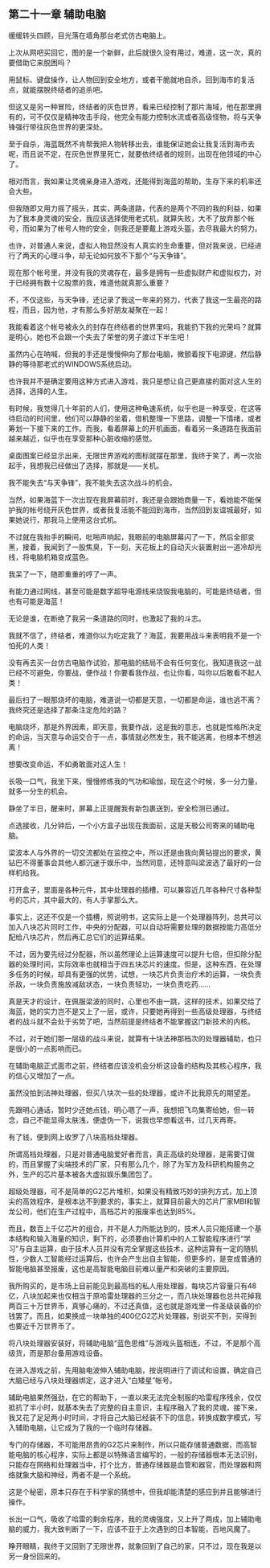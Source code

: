 ## 第二十一章 辅助电脑

缓缓转头四顾，目光落在墙角那台老式仿古电脑上。

上次从网吧买回它，图的是一个新鲜，此后就很久没有用过，难道，这一次，真的要借助它来脱困吗？

用鼠标、键盘操作，让人物回到安全地方，或者干脆就地自杀，回到海市的复活点，就能摆脱终结者的追杀吧。

但这又是另一种冒险，终结者的灰色世界，看来已经控制了那片海域，他在那里拥有的，可不仅仅是精神攻击手段，他完全有能力控制水流或者高级怪物，将与天争锋强行带往灰色世界的更深处。

至于自杀，海蓝既然不肯帮我把人物转移出去，谁能保证她会让我复活到海市去呢，而且说不定，在灰色世界里死亡，就要依终结者的规则，出现在他领域的中心了。

相对而言，我如果让灵魂亲身进入游戏，还能得到海蓝的帮助，生存下来的机率还会大些。

但我随即又用力摇了摇头，其实，两条道路，代表的是两个不同的我的利益，如果为了我本身灵魂的安全，我应该选择使用老式机，就算失败，大不了放弃那个帐号，而如果为了帐号人物的安全，则我还是要戴上游戏头盔，去尽我最大的努力。

也许，对普通人来说，虚拟人物显然没有人真实的生命重要，但对我来说，已经进行了两天的心理斗争，却无论如何放不下那个“与天争锋”。

现在那个帐号里，并没有我的灵魂存在，最多是拥有一些虚拟财产和虚拟权力，对于已经拥有数十亿股票的我，难道他就真那么重要？

不，不仅这些，与天争锋，还记录了我这一年来的努力，代表了我这一生最亮的路程，而且，因为他，才有那么多好朋友凝聚在一起！

我能看着这个帐号被永久的封存在终结者的世界里吗，我能扔下我的光荣吗？就算是明心，她也不会跟一个失去了荣誉的男子渡过下半生吧！

虽然内心在呐喊，但我的手还是慢慢伸向了那台电脑，微颤着按下电源键，然后静静的等待那老式的WINDOWS系统启动。

也许我并不是确定要用这种方式进入游戏，我只是想让自己更直接的面对这人生的选择，选择的人生。

有时候，我觉得几十年前的人们，使用这种龟速系统，似乎也是一种享受，在这等待启动的时间里，他们可以静静的坐着，借机整理一下思路，调整一下情绪，或者筹划一下接下来的工作。而我，看着屏幕上的开机画面，看着另一条道路在我面前越来越近，似乎也在享受那种心脏收缩的感觉。

桌面图案已经显示出来，无限世界游戏的图标就摆在那里，我终于笑了，再一次抬起手，我想我已经做出了选择，那就是——关机。

我不能失去“与天争锋”，我不能失去这次战斗的机会。

当然，如果海蓝下一次出现在我屏幕前时，我还是会跟她商量一下，看她能不能保护我的帐号绕开灰色世界，或者我复活能不能回到海市，当然回到友谊城最好，如果她说行，那我马上使用这台式机。

不过就在我抬手的瞬间，吡啪声响起，我眼前的电脑屏幕闪了一下，然后全部变黑，接着，我闻到了一股焦臭，下一刻，天花板上的自动灭火装置射出一道冷却光线，将电脑机箱变成蓝色。

我呆了一下，随即重重的哼了一声。

有能力通过网线，甚至可能是数字超导电源线来烧毁我电脑的，可能是终结者，但也有可能是海蓝！

无论是谁，在断绝了我另一条道路的同时，也激起了我的斗志。

我就不信了，终结者，难道你以为吃定我了？海蓝，我要用战斗来表明我不是一个怕死的人类！

没有再去买一台仿古电脑作试验，那电脑的结局不会有任何变化，我知道我这一战已经不可避免，你要战，便作战！你要看我作战，也让你看，叫你以后敢看不起人类！

最后扫了一眼那烧坏的电脑，难道说一切都是天意，一切都是命运，谁也逃不离？我终究还是选择了那条注定危险的路？

电脑烧坏，那是外界因素，即天意，我要作战，这是我的意志，也就是性格所决定的命运，当天意与命运交合于一点，事情就必然发生，我不能逃离，也根本不想逃离！

想要改变命运，不如勇敢面对这人生！

长吸一口气，我坐下来，慢慢修练我的气功和瑜伽，现在这个时候，多一分力量，就多一分生的机会。

静坐了半日，醒来时，屏幕上正提醒我有新包裹送到，安全检测已通过。

点选接收，几分钟后，一个小方盒子出现在我面前，这是天极公司寄来的辅助电脑。

梁波本人与外界的一切交流都处在监控之中，所以还是由我向黄钻提出的要求，黄钻巴不得董事会其他人都沉迷于娱乐中，当然同意，还特意叫梁波选了最好的一台样机给我。

打开盒子，里面是各种元件，其中处理器的插槽，可以兼容近几年各种尺寸各种型号的芯片，其中最大的，有人手掌那么大。

事实上，这还不仅是一个插槽，照说明书，这实际上是一个处理器阵列，总共可以加入八块芯片同时工作，中央的分配器，可以自动将需要处理的数据按能力高低分配给八块芯片，然后再汇总它们的运算结果。

不过，因为要先经过分配器，所以虽然理论上运算速度可以提升七倍，但扣除分配器的处理时间，实际效率也就相当于四五块芯片的速度。但是，这种东西，在处理多任务的时候，却具有更强的优势，试想，一块芯片负责治疗术的运算，一块负责杀敌，一块负责施放减敌状态，一块负责轻功，一块负责吃药……

真是天才的设计，在佩服梁波的同时，心里也不由一跳，这样的技术，如果交给了海蓝，她的实力岂不是又上了一层，或许，只要她再得到一些高级处理器，与终结者的战斗就不会处于劣势了吧，当然前提是终结者不能掌握这门新技术的内核。

不过，对于她们那一层级的战斗来说，就算有十块法神那档次的处理器辅助，也只是很小的一点影响而已。

在辅助电脑正式面市之前，终结者应该没机会分析这设备的结构及其核心程序，我的信心又增加了一点。

虽然没拍到法神处理器，但买八块次一些的处理器，或许不比我原先的期望差。

先跟明心通话，暂时少还她点钱，明心嗯了一声，我想把飞鸟集寄给她，但一转念，自己不能显得太肤浅，便虚伪一下，说我也早想看这书，过几天再寄。

有了钱，便到网上收罗了八块高档处理器。

所谓高档处理器，只是对普通电脑爱好者而言，真正高级的处理器，是需要订做的，而且掌握了尖端技术的厂家，只有那么几个，除了为军方及科研机构服务之外，生产的芯片基本被各大虚拟娱乐集团包了。

超级处理器，可不是简单的G2芯片堆积，如果没有精致巧妙的排列方式，加上顶尖的高效程序，是根本达不到要求的，事实上，就算目前最大的芯片厂家MBI和智龙公司，他们在生产过程中，高档芯片的报废率也达到85%。

而且，数百上千亿芯片的组合，并不是人力所能达到的，技术人员只能搭建一个基本结构和输入海量的知识，剩下的，必须要由计算机中的人工智能程序进行“学习”与自主运算，由于技术人员并没有完全掌握这些技术，这种运算有一定的随机性，少数人工智能经过运算后，也许会产生出自主智能，但更多的，是变成普通的智能电脑甚至报废，这也是高智能电脑目前难以量产和突破的主要原因。

我所购买的，是市场上目前能见到最高档的私人用处理器，每块芯片容量只有48亿，八块加起来也仅相当于原哈雷处理器的三分之一，而八块处理器也总共花掉我两百三十万世界币，真够心痛的，不过还真值，这也就是游戏里一件圣级装备的价钱罢了。而且，如果换成一块单独的400亿G2芯片处理器，别说买不到，买得到也要近千万世界币了。

将八块处理器安装好，将辅助电脑“蓝色思维”与游戏头盔相连，不过，不是那个高级货，而是那台备用游戏设备。

在进入游戏之前，先用脑电波伸入辅助电脑，按说明进行了调试和设置，确定自己大脑已经与八块处理器绑定，这才进入“白矮星”帐号。

辅助电脑果然强劲，在它的帮助下，一直以来无法完全制服的哈雷程序残余，仅仅抵抗了半小时，就基本失去了完整的自主意识，主程序融入了我的灵魂，接下来，我又花了足足两小时时间，才将自己大脑已经装不下的信息，转换成数字模式，写入辅助电脑，让它成为了我的一个临时存储器。

专门的存储器，不可能用昂贵的G2芯片来制作，所以只能存储普通数据，而高智能电脑的核心程序，实际上都是以特殊语言编写的，一般的存储器根本无法识别，只能存在网络和处理器当中，打个比方，普通存储器是血管和器官，而处理器和网络就象大脑和神经，两者不是一个系统。

这是个秘密，原本只存在于科学家的猜想中，但我却能清楚的感应到并且能够进行操作。

长出一口气，吸收了哈雷的剩余程序，我的灵魂强度，又上升了两成，加上辅助电脑的威力，我大致判断了一下，应该不亚于上次遇到的日本智能，百地风魔了。

睁开眼睛，我终于又回到了无限世界，就象回到了自己的家，只不过，现在我是以另一身份回来的。

